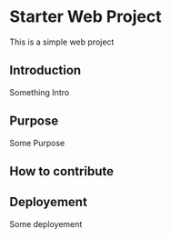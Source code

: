 # Starter Web Project

This is a simple web project

## Introduction

Something Intro
## Purpose

Some Purpose
## How to contribute

## Deployement

Some deployement
